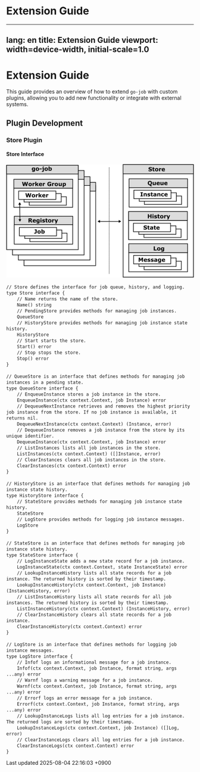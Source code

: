 # Extension Guide 
---
lang: en
title: Extension Guide
viewport: width=device-width, initial-scale=1.0
---

<div id="header">

# Extension Guide

</div>

<div id="content">

<div id="preamble">

<div class="sectionbody">

<div class="paragraph">

This guide provides an overview of how to extend `go-job` with custom plugins, allowing you to add new functionality or integrate with external systems.

</div>

</div>

</div>

<div class="sect1">

## Plugin Development

<div class="sectionbody">

<div class="sect2">

### Store Plugin

<div class="sect3">

#### Store Interface

<div class="imageblock">

<div class="content">

![job store](img/job-store.png)

</div>

</div>

<div class="listingblock">

<div class="content">

``` highlight
// Store defines the interface for job queue, history, and logging.
type Store interface {
    // Name returns the name of the store.
    Name() string
    // PendingStore provides methods for managing job instances.
    QueueStore
    // HistoryStore provides methods for managing job instance state history.
    HistoryStore
    // Start starts the store.
    Start() error
    // Stop stops the store.
    Stop() error
}

// QueueStore is an interface that defines methods for managing job instances in a pending state.
type QueueStore interface {
    // EnqueueInstance stores a job instance in the store.
    EnqueueInstance(ctx context.Context, job Instance) error
    // DequeueNextInstance retrieves and removes the highest priority job instance from the store. If no job instance is available, it returns nil.
    DequeueNextInstance(ctx context.Context) (Instance, error)
    // DequeueInstance removes a job instance from the store by its unique identifier.
    DequeueInstance(ctx context.Context, job Instance) error
    // ListInstances lists all job instances in the store.
    ListInstances(ctx context.Context) ([]Instance, error)
    // ClearInstances clears all job instances in the store.
    ClearInstances(ctx context.Context) error
}

// HistoryStore is an interface that defines methods for managing job instance state history.
type HistoryStore interface {
    // StateStore provides methods for managing job instance state history.
    StateStore
    // LogStore provides methods for logging job instance messages.
    LogStore
}

// StateStore is an interface that defines methods for managing job instance state history.
type StateStore interface {
    // LogInstanceState adds a new state record for a job instance.
    LogInstanceState(ctx context.Context, state InstanceState) error
    // LookupInstanceHistory lists all state records for a job instance. The returned history is sorted by their timestamp.
    LookupInstanceHistory(ctx context.Context, job Instance) (InstanceHistory, error)
    // ListInstanceHistory lists all state records for all job instances. The returned history is sorted by their timestamp.
    ListInstanceHistory(ctx context.Context) (InstanceHistory, error)
    // ClearInstanceHistory clears all state records for a job instance.
    ClearInstanceHistory(ctx context.Context) error
}

// LogStore is an interface that defines methods for logging job instance messages.
type LogStore interface {
    // Infof logs an informational message for a job instance.
    Infof(ctx context.Context, job Instance, format string, args ...any) error
    // Warnf logs a warning message for a job instance.
    Warnf(ctx context.Context, job Instance, format string, args ...any) error
    // Errorf logs an error message for a job instance.
    Errorf(ctx context.Context, job Instance, format string, args ...any) error
    // LookupInstanceLogs lists all log entries for a job instance. The returned logs are sorted by their timestamp.
    LookupInstanceLogs(ctx context.Context, job Instance) ([]Log, error)
    // ClearInstanceLogs clears all log entries for a job instance.
    ClearInstanceLogs(ctx context.Context) error
}
```

</div>

</div>

</div>

</div>

</div>

</div>

</div>

<div id="footer">

<div id="footer-text">

Last updated 2025-08-04 22:16:03 +0900

</div>

</div>
